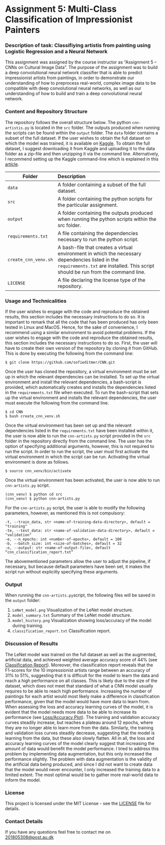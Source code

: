 # Assignment 5: Multi-Class Classification of Impressionist Painters

### Description of task: Classifiying artistis from painting using Logistic Regression and a Neural Network <br>
This assignment was assigned by the course instructor as “Assignment 5 – CNNs on Cultural Image Data”. The purpose of the assignment was to build a deep convolutional neural network classifier that is able to predict impressionist artists from paintings, in order to demonstrate our understanding of how to preprocess real-world, complex image data to be compatible with deep convolutional neural networks, as well as our understanding of how to build and train a deep convolutional neural network.  


### Content and Repository Structure <br>
The repository follows the overall structure below. The python ```cnn-artistis.py``` is located in the ```src``` folder. The outputs produced when running the scripts can be found within the ```output``` folder. The ```data``` folder contains a subset of the full dataset. If the user wishes to obtain the full dataset on which the model was trained, it is available on [Kaggle](https://www.kaggle.com/delayedkarma/impressionist-classifier-data). To obtain the full dataset, I suggest downloading it from Kaggle and uploading it to the data folder as a zip-file and then unzipping it via the command line. Alternatively, I recommend setting up the Kaggle command-line which is explained in this [article](https://necromuralist.github.io/kaggle-competitions/posts/set-up-the-kaggle-command-line-command/). 

| Folder | Description|
|--------|:-----------|
| ```data``` | A folder containing a subset of the full dataset.
| ```src``` | A folder containing the python scripts for the particular assignment.
| ```output``` | A folder containing the outputs produced when running the python scripts within the src folder.
| ```requirements.txt```| A file containing the dependencies necessary to run the python script.
| ```create_cnn_venv.sh```| A bash-file that creates a virtual environment in which the necessary dependencies listed in the ```requirements.txt``` are installed. This script should be run from the command line.
| ```LICENSE``` | A file declaring the license type of the repository.

### Usage and Technicalities <br>
If the user wishes to engage with the code and reproduce the obtained results, this section includes the necessary instructions to do so. It is important to remark that all the code that has been produced has only been tested in Linux and MacOS. Hence, for the sake of convenience, I recommend using a similar environment to avoid potential problems. 
If the user wishes to engage with the code and reproduce the obtained results, this section includes the necessary instructions to do so. First, the user will have to create their own version of the repository by cloning it from GitHub. This is done by executing the following from the command line: 

```
$ git clone https://github.com/sofieditmer/CNN.git
```

Once the user has cloned the repository, a virtual environment must be set up in which the relevant dependencies can be installed. To set up the virtual environment and install the relevant dependencies, a bash-script is provided, which automatically creates and installs the dependencies listed in the ```requirements.txt``` file when executed. To run the bash-script that sets up the virtual environment and installs the relevant dependencies, the user must execute the following from the command line. 

```
$ cd CNN
$ bash create_cnn_venv.sh 
```

Once the virtual environment has been set up and the relevant dependencies listed in the ```requirements.txt``` have been installed within it, the user is now able to run the ```cnn-artists.py``` script provided in the ```src``` folder in the repository directly from the command line. The user has the option of specifying additional arguments, however, this is not required to run the script. 
In order to run the script, the user must first activate the virtual environment in which the script can be run. Activating the virtual environment is done as follows.

```
$ source cnn_venv/bin/activate
```

Once the virtual environment has been activated, the user is now able to run ```cnn-artists.py``` script.

```
(cnn_venv) $ python cd src
(cnn_venv) $ python cnn-artists.py
```

For the ```cnn-artists.py``` script, the user is able to modify the following parameters, however, as mentioned this is not compulsory:

```
-t, --train_data, str <name-of-training-data-directory>, default = "training"
-te, --test_data: str <name-of-validation-data-directory>, default = "validation"
-e, --n_epochs: int <number-of-epochs>, default = 100
-b, --batch_size: int <size-of-batches>, default = 32
-o, --output: str <name-of-output-file>, default “cnn_classification_report.txt”
```
The abovementioned parameters allow the user to adjust the pipeline, if necessary, but because default parameters have been set, it makes the script run without explicitly specifying these arguments.  

### Output <br>
When running the ```cnn-artists.py```script, the following files will be saved in the ```output``` folder: 
1. ```LeNet_model.png``` Visualization of the LeNet model structure.
2. ```model_summary.txt``` Summary of the LeNet model structure.
3. ```model_history.png``` Visualization showing loss/accuracy of the model during training.
4. ```classification_report.txt``` Classification report.

### Discussion of Results <br>
The LeNet model was trained on the full dataset as well as the augmented, artificial data, and achieved weighted average accuracy score of 44% (see [Classification Report](https://github.com/sofieditmer/cnn/blob/main/output/cnn_classification_report.txt)). Moreover, the classification report reveals that the F1-scores for the 10 impressionist artists range between an accuracy of 31% to 51%, suggesting that it is difficult for the model to learn the data and reach a high performance on all classes. This is likely due to the size of the dataset, which does not meet that standard of what a CNN model usually requires to be able to reach high performance. Increasing the number of paintings for each artist would most likely make a difference in classification performance, given that the model would have more data to learn from.
When assessing the loss and accuracy learning curves of the model, it is evident that the model needs more data to be able to increase its performance (see [Loss/Accuracy Plot](https://github.com/sofieditmer/cnn/blob/main/output/model_loss_accuracy_history.png)). The training and validation accuracy curves steadily increase, but reaches a plateau around 12 epochs, where they are no longer able to learn more from the data. Similarly, the training and validation loss curves steadily decrease, suggesting that the model is learning from the data, but these also slowly flatten. All in all, the loss and accuracy learning curves of the model clearly suggest that increasing the amount of data would benefit the model performance. I tried to address this problem by implementing data augmentation, but this only increased the performance slightly. The problem with data augmentation is the validity of the artificial data being produced, and since I did not want to create data that the model would never encounter, I only increased the training data to a limited extent. The most optimal would be to gather more real-world data to inform the model.

### License <br>
This project is licensed under the MIT License - see the [LICENSE](https://github.com/sofieditmer/cnn/blob/main/LICENSE) file for details.

### Contact Details <br>
If you have any questions feel free to contact me on [201805308@post.au.dk](201805308@post.au.dk)
